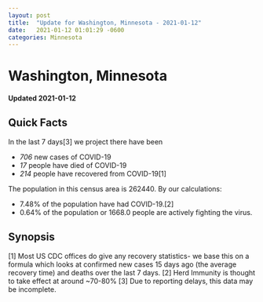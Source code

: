 ```yaml
---
layout: post
title:  "Update for Washington, Minnesota - 2021-01-12"
date:   2021-01-12 01:01:29 -0600
categories: Minnesota
---
```


# Washington, Minnesota
#### Updated 2021-01-12

## Quick Facts

In the last 7 days[3] we project there have been
- *706* new cases of COVID-19
- *17* people have died of COVID-19
- *214* people have recovered from COVID-19[1]

The population in this census area is 262440. By our calculations:
- 7.48% of the population have had COVID-19.[2]
- 0.64% of the population or 1668.0 people are actively fighting the virus.

## Synopsis




[1] Most US CDC offices do give any recovery statistics- we base this on a formula which looks at confirmed new cases
15 days ago (the average recovery time) and deaths over the last 7 days.
[2] Herd Immunity is thought to take effect at around ~70-80%
[3] Due to reporting delays, this data may be incomplete. 
    
